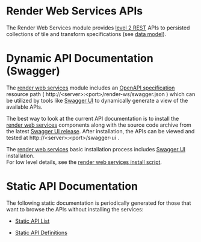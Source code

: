 # Render Web Services APIs

The Render Web Services module provides [level 2 REST] APIs to persisted collections of tile and 
transform specifications (see [data model]).  

# Dynamic API Documentation (Swagger) 

The [render web services] module includes an [OpenAPI specification] resource path 
( http://\<server\>:\<port\>/render-ws/swagger.json ) which can be utilized by tools like 
[Swagger UI] to dynamically generate a view of the available APIs.

The best way to look at the current API documentation is to install the [render web services] components
along with the source code archive from the latest [Swagger UI release].
After installation, the APIs can be viewed and tested at http://\<server\>:\<port\>/swagger-ui .

The [render web services] basic installation process includes [Swagger UI] installation.  
For low level details, see the [render web services install script].


# Static API Documentation

The following static documentation is periodically generated for those that want to browse the APIs 
without installing the services:
* [Static API List]
* [Static API Definitions]


  [data model]: <../data-model.md>
  [level 2 REST]: <http://martinfowler.com/articles/richardsonMaturityModel.html>
  [OpenAPI specification]: <https://openapis.org/specification>
  [render web services]: <../render-ws.md>
  [render web services install script]: <../../../../../render-ws/src/main/scripts/install.sh>
  [Static API Definitions]: <definitions.md>
  [Static API List]: <paths.md>
  [Swagger UI]: <http://swagger.io/swagger-ui/>
  [Swagger UI release]: <https://github.com/swagger-api/swagger-ui/releases>